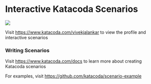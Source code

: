# Interactive Katacoda Scenarios

[![](http://shields.katacoda.com/katacoda/vivekjalankar/count.svg)](https://www.katacoda.com/vivekjalankar "Get your profile on Katacoda.com")

Visit https://www.katacoda.com/vivekjalankar to view the profile and interactive scenarios

### Writing Scenarios
Visit https://www.katacoda.com/docs to learn more about creating Katacoda scenarios

For examples, visit https://github.com/katacoda/scenario-example
